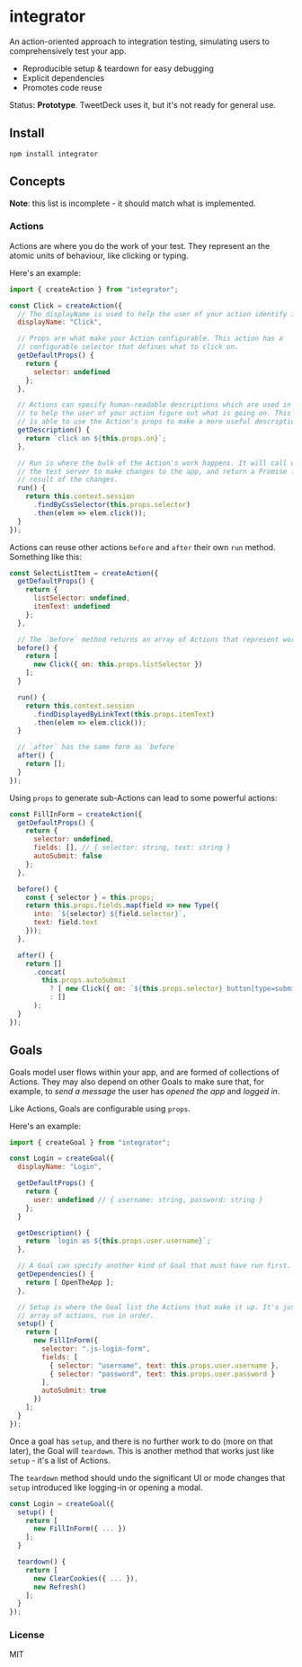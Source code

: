 # integrator

An action-oriented approach to integration testing, simulating users to comprehensively test your app.

- Reproducible setup & teardown for easy debugging
- Explicit dependencies
- Promotes code reuse

Status: **Prototype**. TweetDeck uses it, but it's not ready for general use.

## Install

```
npm install integrator
```

## Concepts

**Note**: this list is incomplete - it should match what is implemented.

### Actions

Actions are where you do the work of your test. They represent an the atomic units of behaviour, like clicking or typing.

Here's an example:

```js
import { createAction } from "integrator";

const Click = createAction({
  // The displayName is used to help the user of your action identify it.
  displayName: "Click",

  // Props are what make your Action configurable. This action has a
  // configurable selector that defines what to click on.
  getDefaultProps() {
    return {
      selector: undefined
    };
  },

  // Actions can specify human-readable descriptions which are used in logging
  // to help the user of your action figure out what is going on. This method
  // is able to use the Action's props to make a more useful description.
  getDescription() {
    return `click on ${this.props.on}`;
  },

  // Run is where the bulk of the Action's work happens. It will call out to
  // the test server to make changes to the app, and return a Promise for the
  // result of the changes.
  run() {
    return this.context.session
      .findByCssSelector(this.props.selector)
      .then(elem => elem.click());
  }
});
```

Actions can reuse other actions `before` and `after` their own `run` method. Something like this:

```js
const SelectListItem = createAction({
  getDefaultProps() {
    return {
      listSelector: undefined,
      itemText: undefined
    };
  },

  // The `before` method returns an array of Actions that represent work to do.
  before() {
    return [
      new Click({ on: this.props.listSelector })
    ];
  }

  run() {
    return this.context.session
      .findDisplayedByLinkText(this.props.itemText)
      .then(elem => elem.click());
  }

  // `after` has the same form as `before`
  after() {
    return [];
  }
});
```

Using `props` to generate sub-Actions can lead to some powerful actions:

```js
const FillInForm = createAction({
  getDefaultProps() {
    return {
      selector: undefined,
      fields: [], // { selector: string, text: string }
      autoSubmit: false
    };
  },

  before() {
    const { selector } = this.props;
    return this.props.fields.map(field => new Type({
      into: `${selector} ${field.selector}`,
      text: field.text
    }));
  },

  after() {
    return []
      .concat(
        this.props.autoSubmit
          ? [ new Click({ on: `${this.props.selector} button[type=submit]` }) ]
          : []
      );
  }
});
```

## Goals

Goals model user flows within your app, and are formed of collections of Actions. They may also depend on other Goals to make sure that, for example, to *send a message* the user has *opened the app* and *logged in*.

Like Actions, Goals are configurable using `props`.

Here's an example:

```js
import { createGoal } from "integrator";

const Login = createGoal({
  displayName: "Login",

  getDefaultProps() {
    return {
      user: undefined // { username: string, password: string }
    };
  }

  getDescription() {
    return `login as ${this.props.user.username}`;
  },

  // A Goal can specify another kind of Goal that must have run first.
  getDependencies() {
    return [ OpenTheApp ];
  },

  // Setup is where the Goal list the Actions that make it up. It's just an
  // array of actions, run in order.
  setup() {
    return [
      new FillInForm({
        selector: ".js-login-form",
        fields: [
          { selector: "username", text: this.props.user.username },
          { selector: "password", text: this.props.user.password }
        ],
        autoSubmit: true
      })
    ];
  }
});
```

Once a goal has `setup`, and there is no further work to do (more on that later), the Goal will `teardown`. This is another method that works just like `setup` - it's a list of Actions.

The `teardown` method should undo the significant UI or mode changes that `setup` introduced like logging-in or opening a modal.

```js
const Login = createGoal({
  setup() {
    return [
      new FillInForm({ ... })
    ];
  }

  teardown() {
    return [
      new ClearCookies({ ... }),
      new Refresh()
    ];
  }
});
```

### License

MIT

[change-detector]: http://googletesting.blogspot.co.uk/2015/01/testing-on-toilet-change-detector-tests.html
[node]: https://nodejs.org/
[npm]: https://www.npmjs.com/
[todomvc-actions]: https://github.com/phuu/todomvc/blob/integrator/tests/integrator/actions.js
[new-issue]: https://github.com/phuu/integrator/issues/new
